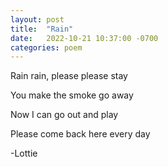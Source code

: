 ```yaml
---
layout: post
title:  "Rain"
date:   2022-10-21 10:37:00 -0700
categories: poem
---
```


<p>Rain rain, please please stay<br>
<p>You make the smoke go away<br>
<p>Now I can go out and play<br>
<p>Please come back here every day</p>

-Lottie